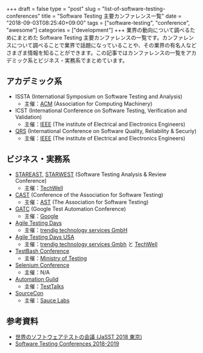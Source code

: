 +++
draft = false
type  = "post"
slug  = "list-of-software-testing-conferences"
title = "Software Testing 主要カンファレンス一覧"
date  = "2018-09-03T08:25:40+09:00"
tags  = ["software-testing", "conference", "awesome"]
categories = ["development"]
+++
業界の動向について調べるためにまとめた Software Testing 主要カンファレンスの一覧です。カンファレンスについて調べることで業界で話題になっていることや、その業界の有名人などさまざま情報を知ることができます。この記事ではカンファレンスの一覧をアカデミック系とビジネス・実務系でまとめています。
<!--more-->

## アカデミック系

- ISSTA (International Symposium on Software Testing and Analysis)
    - 主催：[ACM](https://www.acm.org/) (Association for Computing Machinery)
- ICST (International Conference on Software Testing, Verification and Validation)
    - 主催：[IEEE](https://www.ieee.org/) (The institute of Electrical and Electronics Engineers)
- [QRS](http://paris.utdallas.edu/qrs18/) (International Conference on Software Quality, Reliability & Securiy)
    - 主催：[IEEE](https://www.ieee.org/) (The institute of Electrical and Electronics Engineers)

## ビジネス・実務系

- [STAREAST](https://stareast.techwell.com/), [STARWEST](https://starwest.techwell.com/) (Software Testing Analysis & Review Conference)
    - 主催：[TechWell](https://www.techwell.com/)
- [CAST](https://www.associationforsoftwaretesting.org/conference/) (Conference of the Association for Software Testing)
    - 主催：[AST](https://www.associationforsoftwaretesting.org/about/) (The Association for Software Testing)
- [GATC](https://developers.google.com/google-test-automation-conference/) (Google Test Automation Conference)
    - 主催：[Google](https://google.com)
- [Agile Testing Days](https://agiletestingdays.com/)
    - 主催：[trendig technology services GmbH](https://trendig.com/)
- [Agile Testing Days USA](https://agiletestingdays.us/)
    - 主催：[trendig technology services Gmbh](https://trendig.com/) と [TechWell](https://www.techwell.com/)
- [TestBash Conference](https://www.ministryoftesting.com/testbash)
    - 主催：[Ministry of Testing](https://www.ministryoftesting.com/)
- [Selenium Conference](https://www.seleniumconf.com/)
    - 主催：N/A
- [Automation Gulid](https://automationguild.com/)
    - 主催：[TestTalks](https://joecolantonio.com/testtalks/)
- [SourceCon](https://saucecon.com/)
    - 主催：[Sauce Labs](https://saucelabs.com/)

## 参考資料

- [世界のソフトウェアテストの会議 (JaSST 2018 東京)](https://www.slideshare.net/Bugler/jasst-2018)
- [Software Testing Conferences 2018-2019](http://www.softwaretestingmagazine.com/software-testing-conferences/)
